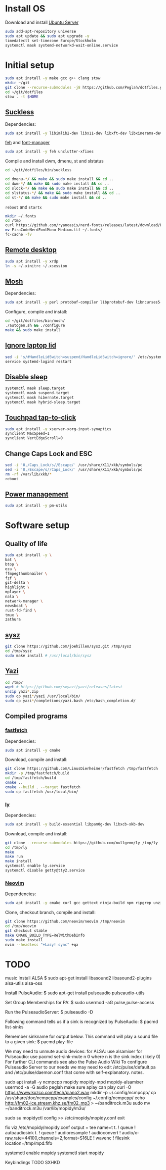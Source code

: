 # Install OS
Download and install [Ubuntu Server](https://ubuntu.com/download/server)
```bash
sudo add-apt-repository universe
sudo apt update && sudo apt upgrade -y
timedatectl set-timezone Europe/Stockholm
systemctl mask systemd-networkd-wait-online.service
```

# Initial setup
```bash
sudo apt install -y make gcc g++ clang stow
mkdir ~/git
git clone --recurse-submodules -j8 https://github.com/Peglah/dotfiles.git ~/git/dotfiles
cd ~/git/dotfiles
stow . -t $HOME
```

## [Suckless](https://suckless.org/)
Dependencies:
```bash
sudo apt install -y libimlib2-dev libx11-dev libxft-dev libxinerama-dev libxrandr-dev xinit 
```

[feh](https://feh.finalrewind.org/) and [font-manager](https://github.com/FontManager/font-manager)
```bash
sudo apt install -y feh unclutter-xfixes
```

Compile and install dwm, dmenu, st and slstatus
```bash
cd ~/git/dotfiles/bin/suckless

cd dmenu-*/ && make && sudo make install && cd ..
cd dwm-*/ && make && sudo make install && cd ..
cd slock-*/ && make && sudo make install && cd ..
cd slstatus-*/ && make && sudo make install && cd ..
cd st-*/ && make && sudo make install && cd ..
```

`reboot` and `startx`
```bash
mkdir ~/.fonts
cd /tmp
curl https://github.com/ryanoasis/nerd-fonts/releases/latest/download/FiraCode.zip | unzip -
mv FiraCodeNerdFontMono-Medium.ttf ~/.fonts/
fc-cache -fv
```

## [Remote desktop](http://xrdp.org/)
```bash
sudo apt install -y xrdp
ln -s ~/.xinitrc ~/.xsession
```

## [Mosh](https://mosh.org/)
Dependencies:
```bash
sudo apt install -y perl protobuf-compiler libprotobuf-dev libncurses5-dev zlib1g-dev libutempter-dev libssl-dev pkg-config autoconf
```

Configure, compile and install:
```bash
cd ~/git/dotfiles/bin/mosh/
./autogen.sh && ./configure
make && sudo make install
```

## [Ignore laptop lid](https://askubuntu.com/questions/141866/keep-ubuntu-server-running-on-a-laptop-with-the-lid-closed)
```bash
sed -i 's/#HandleLidSwitch=suspend/HandleLidSwitch=ignore/' /etc/systemd/logind.conf
service systemd-logind restart
```

## [Disable sleep](https://linux-tips.us/how-to-disable-sleep-and-hibernation-on-ubuntu-server/)
```bash
systemctl mask sleep.target
systemctl mask suspend.target
systemctl mask hibernate.target
systemctl mask hybrid-sleep.target
```

## [Touchpad tap-to-click](https://linux.die.net/man/1/synclient)
```bash
sudo apt install -y xserver-xorg-input-synaptics
synclient MaxSpeed=1
synclient VertEdgeScroll=0
```

## Change Caps Lock and ESC
```bash
sed -i '0,/Caps_Lock/s//Escape/' /usr/share/X11/xkb/symbols/pc
sed -i '0,/Escape/s//Caps_Lock/' /usr/share/X11/xkb/symbols/pc
rm -rf /var/lib/xkb/*
reboot
```

## [Power management](https://pm-utils.freedesktop.org/wiki/)
```bash
sudo apt install -y pm-utils
```

# Software setup
## Quality of life
```bash
sudo apt install -y \
bat \
btop \
eza \
ffmpegthumbnailer \
fzf \
git-delta \
highlight \
mplayer \
nala \
network-manager \
newsboat \
rust-fd-find \
tmux \
zathura
```

## [sysz](https://github.com/joehillen/sysz)
```bash
git clone https://github.com/joehillen/sysz.git /tmp/sysz
cd /tmp/sysz
sudo make install # /usr/local/bin/sysz
```

## [Yazi](https://github.com/sxyazi/yazi)
```bash
cd /tmp/
wget # https://github.com/sxyazi/yazi/releases/latest
unzip yazi*.zip
sudo cp yazi*/yazi /usr/local/bin/
sudo cp yazi*/completions/yazi.bash /etc/bash_completion.d/
```

## Compiled programs
### [fastfetch](https://github.com/LinusDierheimer/fastfetch)
Dependencies:
```bash
sudo apt install -y cmake
```

Download, compile and install:
```bash
git clone https://github.com/LinusDierheimer/fastfetch /tmp/fastfetch
mkdir -p /tmp/fastfetch/build
cd /tmp/fastfetch/build
cmake ..
cmake --build . --target fastfetch
sudo cp fastfetch /usr/local/bin/
```

### [ly](https://github.com/fairyglade/ly)
Dependencies:
```bash
sudo apt install -y build-essential libpam0g-dev libxcb-xkb-dev
```

Download, compile and install:
```bash
git clone --recurse-submodules https://github.com/nullgemm/ly /tmp/ly
cd /tmp/ly
make
make run
make install
systemctl enable ly.service
systemctl disable getty@tty2.service
```

### [Neovim](https://neovim.io/)
Dependencies:
```bash
sudo apt install -y cmake curl gcc gettext ninja-build npm ripgrep unzip
```

Clone, checkout branch, compile and install:
```bash
git clone https://github.com/neovim/neovim /tmp/neovim
cd /tmp/neovim
git checkout stable
make CMAKE_BUILD_TYPE=RelWithDebInfo
sudo make install
nvim --headless "+Lazy! sync" +qa
```

# **TODO**
music
Install ALSA
$ sudo apt-get install libasound2 libasound2-plugins alsa-utils alsa-oss

Install PulseAudio:
$ sudo apt-get install pulseaudio pulseaudio-utils

Set Group Memberships for PA:
$ sudo usermod -aG pulse,pulse-access <username>

Run the PulseaudioServer:
$ pulseaudio -D

Following command tells us if a sink is recognized by PulseAudio:
$ pacmd list-sinks

Remember sinkname for output below.
This command will play a sound file to a given sink:
$ pacmd play-file <filename> <sinkname>

We may need to unmute audio devices:
for ALSA: use alsamixer
for Pulseaudio: use pacmd set-sink-mute n 0 where n is the sink index (likely 0)
For further CLI commands see also the Pulse Audio Wiki
To configure Pulseaudio Server to our needs we may need to edit /etc/pulse/default.pa and /etc/pulse/daemon.conf that come with self-explanatory. notes.


sudo apt install -y ncmpcpp mopidy mopidy-mpd mopidy-alsamixer
usermod -a -G audio peglah
make sure aplay can play
curl -O https://www.kozco.com/tech/piano2.wav
mkdir -p ~/.config/ncmpcpp/
cp /usr/share/doc/ncmpcpp/examples/config ~/.config/ncmpcpp/
echo http://fm02-ice.stream.khz.se/fm02_mp3 > ~/banditrock.m3u
sudo mv ~/banditrock.m3u /var/lib/mopidy/m3u/

sudo su
mopidyctl config >> /etc/mopidy/mopidy.conf
exit

fix viz
/etc/mopidy/mopidy.conf
output = tee name=t t. ! queue ! autoaudiosink t. ! queue ! audioresample ! audioconvert ! audio/x-raw,rate=44100,channels=2,format=S16LE ! wavenc ! filesink location=/tmp/mpd.fifo

systemctl enable mopidy
systemctl start mopidy

Keybindings
TODO SXHKD
